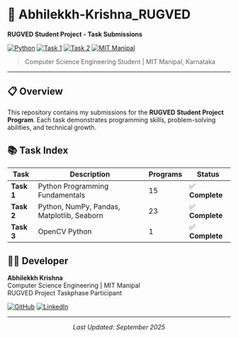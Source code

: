 # 🎯 Abhilekkh-Krishna_RUGVED

**RUGVED Student Project - Task Submissions**

[![Python](https://img.shields.io/badge/Python-3776AB?style=flat&logo=python&logoColor=white)](https://python.org)
[![Task 1](https://img.shields.io/badge/Task%201-Complete-success?style=flat)](./Task1)
[![Task 2](https://img.shields.io/badge/Task%202-Complete-success?style=flat)](./Task2)
[![MIT Manipal](https://img.shields.io/badge/MIT-Manipal-orange?style=flat)](https://manipal.edu)

> Computer Science Engineering Student | MIT Manipal, Karnataka

---

## 📋 Overview

This repository contains my submissions for the **RUGVED Student Project Program**. Each task demonstrates programming skills, problem-solving abilities, and technical growth.

## 📚 Task Index

| Task       | Description                                | Programs | Status          |
| ---------- | ------------------------------------------ | -------- | --------------- |
| **Task 1** | Python Programming Fundamentals            | 15       | ✅ **Complete** |
| **Task 2** | Python, NumPy, Pandas, Matplotlib, Seaborn | 23       | ✅ **Complete** |
| **Task 3** | OpenCV Python                              | 1        | ✅ **Complete** |

## 👨‍💻 Developer

**Abhilekkh Krishna**  
Computer Science Engineering | MIT Manipal  
RUGVED Project Taskphase Participant

[![GitHub](https://img.shields.io/badge/GitHub-181717?style=flat&logo=github&logoColor=white)](https://github.com/abhilekkh)
[![LinkedIn](https://img.shields.io/badge/LinkedIn-0077B5?style=flat&logo=linkedin&logoColor=white)](https://www.linkedin.com/in/abhilekkh-krishna-b2252b288/)

---

<div align="center">

_Last Updated: September 2025_

</div>
